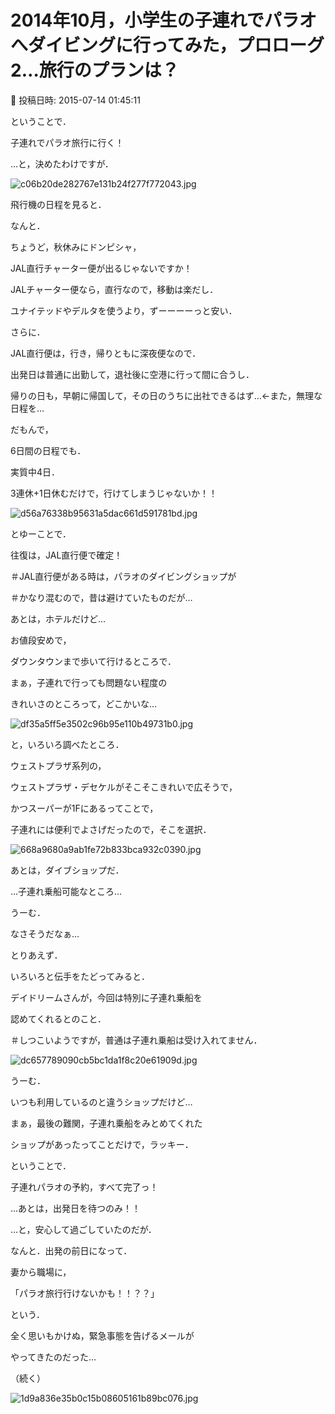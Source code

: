 # 2014年10月，小学生の子連れでパラオへダイビングに行ってみた，プロローグ2…旅行のプランは？

📅 投稿日時: 2015-07-14 01:45:11

ということで．


子連れでパラオ旅行に行く！


…と，決めたわけですが．




![c06b20de282767e131b24f277f772043.jpg](images/c06b20de282767e131b24f277f772043.jpg)







飛行機の日程を見ると．


なんと．


ちょうど，秋休みにドンピシャ，


JAL直行チャーター便が出るじゃないですか！





JALチャーター便なら，直行なので，移動は楽だし．


ユナイテッドやデルタを使うより，ずーーーーっと安い．





さらに．


JAL直行便は，行き，帰りともに深夜便なので．


出発日は普通に出勤して，退社後に空港に行って間に合うし．


帰りの日も，早朝に帰国して，その日のうちに出社できるはず…←また，無理な日程を…





だもんで，


6日間の日程でも．


実質中4日．


3連休+1日休むだけで，行けてしまうじゃないか！！




![d56a76338b95631a5dac661d591781bd.jpg](images/d56a76338b95631a5dac661d591781bd.jpg)




とゆーことで．


往復は，JAL直行便で確定！





＃JAL直行便がある時は，パラオのダイビングショップが


＃かなり混むので，昔は避けていたものだが…





あとは，ホテルだけど…


お値段安めで，


ダウンタウンまで歩いて行けるところで．


まぁ，子連れで行っても問題ない程度の


きれいさのところって，どこかいな…




![df35a5ff5e3502c96b95e110b49731b0.jpg](images/df35a5ff5e3502c96b95e110b49731b0.jpg)




と，いろいろ調べたところ．


ウェストプラザ系列の，


ウェストプラザ・デセケルがそこそこきれいで広そうで，


かつスーパーが1Fにあるってことで，


子連れには便利でよさげだったので，そこを選択．




![668a9680a9ab1fe72b833bca932c0390.jpg](images/668a9680a9ab1fe72b833bca932c0390.jpg)







あとは，ダイブショップだ．


…子連れ乗船可能なところ…


うーむ．


なさそうだなぁ…





とりあえず．


いろいろと伝手をたどってみると．


デイドリームさんが，今回は特別に子連れ乗船を


認めてくれるとのこと．


＃しつこいようですが，普通は子連れ乗船は受け入れてません．




![dc657789090cb5bc1da1f8c20e61909d.jpg](images/dc657789090cb5bc1da1f8c20e61909d.jpg)







うーむ．


いつも利用しているのと違うショップだけど…


まぁ，最後の難関，子連れ乗船をみとめてくれた


ショップがあったってことだけで，ラッキー．





ということで．


子連れパラオの予約，すべて完了っ！


…あとは，出発日を待つのみ！！





…と，安心して過ごしていたのだが．


なんと．出発の前日になって．


妻から職場に，


「パラオ旅行行けないかも！！？？」


という．


全く思いもかけぬ，緊急事態を告げるメールが


やってきたのだった…





（続く）







![1d9a836e35b0c15b08605161b89bc076.jpg](images/1d9a836e35b0c15b08605161b89bc076.jpg)
